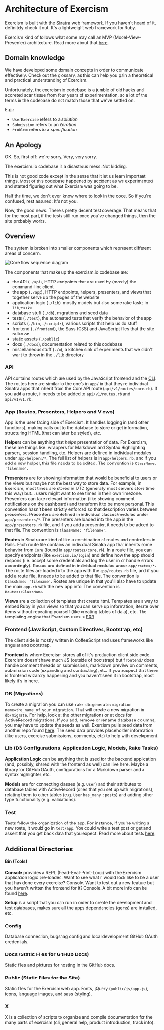 # Architecture of Exercism

Exercism is built with the [Sinatra](https://github.com/sinatra/sinatra) web framework.
If you haven't heard of it, definitely check it out. It's a lightweight web framework for Ruby.

Exercism kind of follows what some may call an MVP (Model-View-Presenter) architecture.
Read more about that [here](https://en.wikipedia.org/wiki/Model%E2%80%93view%E2%80%93presenter).

## Domain knowledge

We have developed some domain concepts in order to communicate effectively.
Check out the [glossary][], as this can help you gain a theoretical and practical understanding of Exercism.

Unfortunately, the exercism.io codebase is a jumble of old hacks and accreted scar tissue from four years of experimentation, so a lot of the
terms in the codebase do not match those that we've settled on.

E.g.:

- `UserExercise` refers to a _solution_
- `Submission` refers to an _iteration_
- `Problem` refers to a _specification_

## An Apology

OK. So, first off: we're sorry. Very, very sorry.

The exercism.io codebase is a disastrous mess. Not kidding.

This is not good code except in the sense that it let us learn important things.
Most of this codebase happened by accident as we experimented and started figuring out what Exercism was going to be.

Half the time, we don't even know where to look in the code. So if you're confused, rest assured: It's not you.

Now, the good news. There's pretty decent test coverage. That means that for the most part, if the tests still run once you've
changed things, then the site probably works.

## Overview

The system is broken into smaller components which represent different areas of concern.

![Core flow sequence diagram](img/core_flow_sequence_diagram.png)

The components that make up the exercism.io codebase are:

- the API (`./api`), HTTP endpoints that are used by (mostly) the command-line client
- the app (`./app`), HTTP endpoints, helpers, presenters, and views that together serve up the pages of the website
- application logic (`./lib`), mostly models but also some rake tasks in `lib/tasks`
- database stuff (`./db`), migrations and seed data
- tests (`./test`), the automated tests that verify the behavior of the app
- scripts (`./bin`, `./scripts`), various scripts that help us do stuff
- frontend (`./frontend`), the Sass (CSS) and JavaScript files that the site relies on
- static assets (`./public`)
- docs (`./docs`), documentation related to this codebase
- miscellaneous stuff (`./x`), a kitchen sink of experiments that we didn't want to throw in the `./lib` directory

### API

API contains routes which are used by the JavaScript frontend and the [CLI](https://github.com/exercism/cli).
The routes here are similar to the one's in `app/` in that they're individual Sinatra apps that inherit from the Core API route (`api/v1/routes/core.rb`).
If you add a route, it needs to be added to `api/v1/routes.rb` and `api/v1/v1.rb`.

### App (Routes, Presenters, Helpers and Views)

App is the user facing side of Exercism.
It handles logging in (and other functions), making calls out to the database to store or get information,
structuring HTML (that can later be styled), etc.

**Helpers** can be anything that *helps* presentation of data. For Exercism, these are things like:
wrappers for Markdown and Syntax Highlighting parsers, session handling, etc.
Helpers are defined in individual modules under `app/helpers/*`.
The full list of helpers is in `app/helpers.rb`, and if you add a new helper, this file needs to be edited.
The convention is `ClassName: 'filename'`.

**Presenters** are for showing information that would be beneficial to users or the views but maybe not the best way to store data.
For example, in Exercism, most times are stored in UTC (generally most servers store time this way) but... users might want to see times in their own timezone.
Presenters can take relevant information (like showing comment notifications on the dashboard) and transform it to be more personal.
This convention hasn't been strictly enforced so that description varies between presenters.
Presenters are defined in individual classes/modules under `app/presenters/*`.
The presenters are loaded into the app in the `app/presenters.rb` file, and if you add a presenter, it needs to be added to that file.
The convention is `ClassName: 'filename'`.

**Routes** in Sinatra are kind of like a combination of routes and controllers in Rails.
Each route file contains an individual Sinatra app that inherits some behavior from `Core` (found in `app/routes/core.rb`).
In a route file, you can specify endpoints (like `exercism.io/login`) and define how the app should respond (i.e. accept some credentials and log the user in or handle errors accordingly).
Routes are defined in individual modules under `app/routes/*`.
The route files are loaded into the app with the `app/routes.rb` file, and if you add a route file, it needs to be added to that file.
The convention is `ClassName: 'filename'`.
Routes are unique in that you'll also have to update the main `app.rb` with the new app info.
The convention is `Routes::ClassName`.

**Views** are a collection of templates that create html.
Templates are a way to embed Ruby in your views so that you can serve up information,
iterate over items without repeating yourself (like creating tables of data), etc.
The templating engine that Exercism uses is [ERB](https://en.wikipedia.org/wiki/ERuby).

### Frontend (JavaScript, Custom Directives, Bootstrap, etc)

The client side is mostly written in CoffeeScript and uses frameworks like angular and bootstrap.

**Frontend** is where Exercism stores all of it's production client side code.
Exercism doesn't have much JS (outside of bootstrap) but `frontend/` does handle comment threads on submissions, markdown preview on comments, submission code (expanding and contracting), etc. If you suspect that there is frontend wizardry happening and you haven't seen it in bootstrap, most likely it's in here.

### DB (Migrations)

To create a migration you can use `rake db:generate:migration name=the_name_of_your_migration`.
That will create a new migration in `db/migrate`.
For help, look at the other migrations or at docs for ActiveRecord migrations.
If you add, remove or rename database columns, you may have to update the seeds as well.
Exercism pulls seed data from another repo found [here](https://github.com/exercism/seeds).
The seed data provides placeholder information (like users, exercise submissions, comments, etc) to help with development.

### Lib (DB Configurations, Application Logic, Models, Rake Tasks)

**Application Logic** can be anything that is used for the backend application (and, possibly, shared with the frontend as well) can live here.
Maybe a library for GitHub OAuth, configurations for a Markdown parser and a syntax highlighter, etc.

**Models** are for connecting classes (e.g. `User`) and their attributes to database tables with ActiveRecord (ones that you set up with migrations), relating them to other tables (e.g. `User` `has_many :posts`) and adding other type functionality (e.g. validations).

### Test

Tests follow the organization of the app. For instance, if you're writing a new route, it would go in `test/app`. You could write a test post or get and assert that you get back data that you expect. Read more about tests [here](#test-order).

## Additional Directories

#### Bin (Tools)

**Console** provides a REPL (Read-Eval-Print-Loop) with the Exercism application logic pre-loaded.
Want to see what it would look like to be a user that has done every exercise? Console.
Want to test out a new feature but you haven't written the frontend for it? Console.
A bit more info can be found [here](#console).

**Setup** is a script that you can run in order to create the development and test databases, makes sure all the apps dependencies (gems) are installed, etc.

### Config

Database connection, bugsnag config and local development GitHub OAuth credentials.

### Docs (Static Files for GitHub Docs)

Static files and pictures for hosting in the GitHub docs.

### Public (Static Files for the Site)

Static files for the Exercism web app. Fonts, jQuery (`public/js/app.js`), icons, language images, and sass (styling).

### X

X is a collection of scripts to organize and compile documentation for the many parts of exercism (cli, general help, product introduction, track info).

[glossary]: https://github.com/exercism/docs/blob/master/glossary.md
